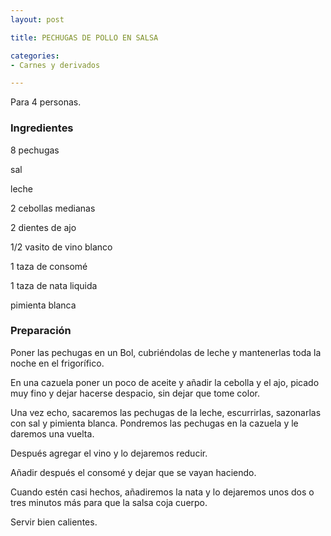 ```yaml
---
layout: post

title: PECHUGAS DE POLLO EN SALSA

categories:
- Carnes y derivados

---
```

Para 4 personas.

<h3>Ingredientes</h3>

8 pechugas

sal

leche

2 cebollas medianas

2 dientes de ajo

1/2 vasito de vino blanco

1 taza de consomé

1 taza de nata liquida

pimienta blanca

<h3>Preparación</h3>

Poner las pechugas en un Bol, cubriéndolas de leche y mantenerlas toda la noche en el frigorífico.

En una cazuela poner un poco de aceite y añadir la cebolla y el ajo, picado muy fino y dejar hacerse despacio, sin dejar que tome color.

Una vez echo, sacaremos las pechugas de la leche, escurrirlas, sazonarlas con sal y pimienta blanca. Pondremos las pechugas en la cazuela y le daremos una vuelta.

Después agregar el vino y lo dejaremos reducir.

Añadir después el consomé y dejar que se vayan haciendo.

Cuando estén casi hechos, añadiremos la nata y lo dejaremos unos dos o tres minutos más para que la salsa coja cuerpo.

Servir bien calientes.

